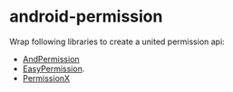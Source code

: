 # android-permission

Wrap following libraries to create a united permission api:

- [AndPermission](https://github.com/yanzhenjie/AndPermission)
- [EasyPermission](https://github.com/googlesamples/easypermissions).
- [PermissionX](https://mp.weixin.qq.com/s/pD9RXHgFxiRTMllP3BUZhw)

